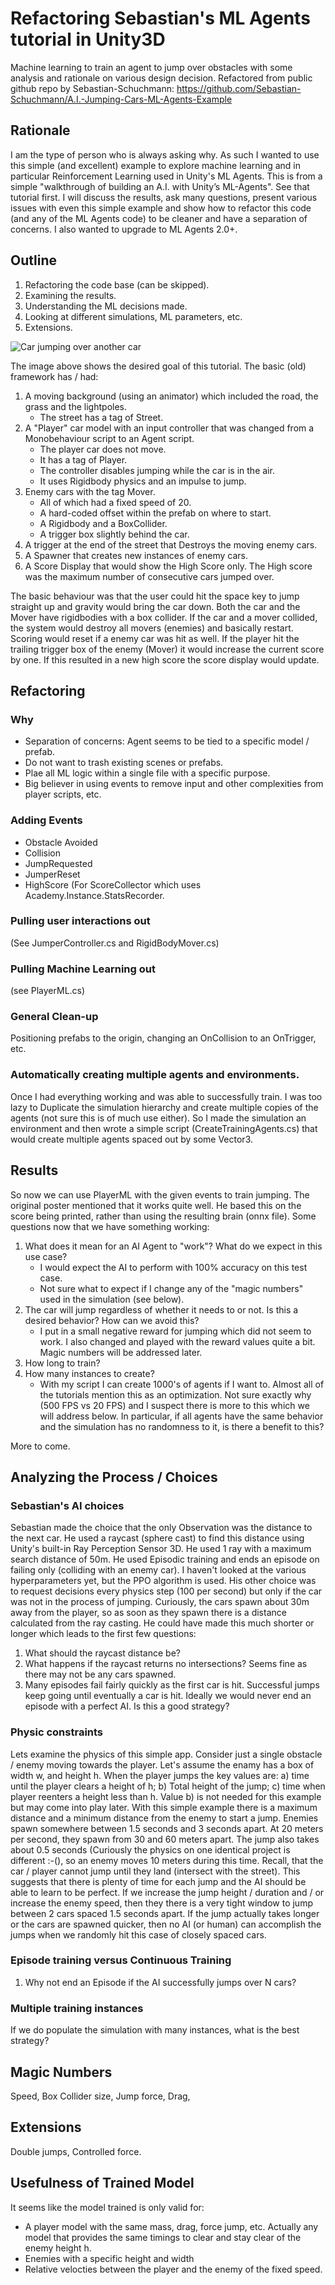 # Refactoring Sebastian's ML Agents tutorial in Unity3D
Machine learning to train an agent to jump over obstacles with some analysis and rationale on various design decision. Refactored from public github repo by Sebastian-Schuchmann: https://github.com/Sebastian-Schuchmann/A.I.-Jumping-Cars-ML-Agents-Example

## Rationale
I am the type of person who is always asking why. As such I wanted to use this simple (and excellent) example to explore machine learning and in particular Reinforcement Learning used in Unity's ML Agents. This is from a simple "walkthrough of building an A.I. with Unity’s ML-Agents". See that tutorial first. I will discuss the results, ask many questions, present various issues with even this simple example and show how to refactor this code (and any of the ML Agents code) to be cleaner and have a separation of concerns. I also wanted to upgrade to ML Agents 2.0+.
## Outline
1. Refactoring the code base (can be skipped).
2. Examining the results.
3. Understanding the ML decisions made.
4. Looking at different simulations, ML parameters, etc.
5. Extensions.

![Car jumping over another car](CarJumpingOverCar_01.png)

The image above shows the desired goal of this tutorial. The basic (old) framework has / had:
1. A moving background (using an animator) which included the road, the grass and the lightpoles.
   * The street has a tag of Street.
2. A "Player" car model with an input controller that was changed from a Monobehaviour script to an Agent script.
   * The player car does not move.
   * It has a tag of Player.
   * The controller disables jumping while the car is in the air.
   * It uses Rigidbody physics and an impulse to jump.
3. Enemy cars with the tag Mover.
   * All of which had a fixed speed of 20. 
   * A hard-coded offset within the prefab on where to start.
   * A Rigidbody and a BoxCollider.
   * A trigger box slightly behind the car.
4. A trigger at the end of the street that Destroys the moving enemy cars.
5. A Spawner that creates new instances of enemy cars.
6. A Score Display that would show the High Score only. The High score was the maximum number of consecutive cars jumped over. 

The basic behaviour was that the user could hit the space key to jump straight up and gravity would bring the car down. Both the car and the Mover have rigidbodies with a box collider. If the car and a mover collided, the system would destroy all movers (enemies) and basically restart. Scoring would reset if a enemy car was hit as well. If the player hit the trailing trigger box of the enemy (Mover) it would increase the current score by one. If this resulted in a new high score the score display would update.
## Refactoring
### Why
* Separation of concerns: Agent seems to be tied to a specific model / prefab.
* Do not want to trash existing scenes or prefabs.
* Plae all ML logic within a single file with a specific purpose.
* Big believer in using events to remove input and other complexities from player scripts, etc.
### Adding Events
* Obstacle Avoided
* Collision
* JumpRequested
* JumperReset
* HighScore (For ScoreCollector which uses Academy.Instance.StatsRecorder.
### Pulling user interactions out
(See JumperController.cs and RigidBodyMover.cs)
### Pulling Machine Learning out
(see PlayerML.cs)
### General Clean-up
Positioning prefabs to the origin, changing an OnCollision to an OnTrigger, etc.
### Automatically creating multiple agents and environments.
Once I had everything working and was able to successfully train. I was too lazy to Duplicate the simulation hierarchy and create multiple copies of the agents (not sure this is of much use either). So I made the simulation an environment and then wrote a simple script (CreateTrainingAgents.cs) that would create multiple agents spaced out by some Vector3.
## Results
So now we can use PlayerML with the given events to train jumping. The original poster mentioned that it works quite well. He based this on the score being printed, rather than using the resulting brain (onnx file). Some questions now that we have something working:
1. What does it mean for an AI Agent to "work"? What do we expect in this use case?
   * I would expect the AI to perform with 100% accuracy on this test case.
   * Not sure what to expect if I change any of the "magic numbers" used in the simulation (see below).
2. The car will jump regardless of whether it needs to or not. Is this a desired behavior? How can we avoid this?
   * I put in a small negative reward for jumping which did not seem to work. I also changed and played with the reward values quite a bit. Magic numbers will be addressed later. 
3. How long to train?
4. How many instances to create?
   * With my script I can create 1000's of agents if I want to. Almost all of the tutorials mention this as an optimization. Not sure exactly why (500 FPS vs 20 FPS) and I suspect there is more to this which we will address below. In particular, if all agents have the same behavior and the simulation has no randomness to it, is there a benefit to this?

More to come.

## Analyzing the Process / Choices
### Sebastian's AI choices
Sebastian made the choice that the only Observation was the distance to the next car. He used a raycast (sphere cast) to find this distance using Unity's built-in Ray Perception Sensor 3D. He used 1 ray with a maximum search distance of 50m. He used Episodic training and ends an episode on failing only (colliding with an enemy car). I haven't looked at the various hyperparameters yet, but the PPO algorithm is used. His other choice was to request decisions every physics step (100 per second) but only if the car was not in the process of jumping.
Curiously, the cars spawn about 30m away from the player, so as soon as they spawn there is a distance calculated from the ray casting. He could have made this much shorter or longer which leads to the first few questions: 
1. What should the raycast distance be?
2. What happens if the raycast returns no intersections? Seems fine as there may not be any cars spawned.
3. Many episodes fail fairly quickly as the first car is hit. Successful jumps keep going until eventually a car is hit. Ideally we would never end an episode with a perfect AI. Is this a good strategy?
### Physic constraints
Lets examine the physics of this simple app. Consider just a single obstacle / enemy moving towards the player. Let's assume the enamy has a box of width w, and height h. When the player jumps the key values are: a) time until the player clears a height of h; b) Total height of the jump; c) time when player reenters a height less than h. Value b) is not needed for this example but may come into play later. With this simple example there is a maximum distance and a minimum distance from the enemy to start a jump. Enemies spawn somewhere between 1.5 seconds and 3 seconds apart. At 20 meters per second, they spawn from 30 and 60 meters apart. The jump also takes about 0.5 seconds (Curiously the physics on one identical project is different :-(), so an enemy moves 10 meters during this time. Recall, that the car / player cannot jump until they land (intersect with the street). This suggests that there is plenty of time for each jump and the AI should be able to learn to be perfect. If we increase the jump height / duration and / or increase the enemy speed, then they there is a very tight window to jump between 2 cars spaced 1.5 seconds apart. If the jump actually takes longer or the cars are spawned quicker, then no AI (or human) can accomplish the jumps when we randomly hit this case of closely spaced cars. 

### Episode training versus Continuous Training
1. Why not end an Episode if the AI successfully jumps over N cars?

### Multiple training instances
If we do populate the simulation with many instances, what is the best strategy?

## Magic Numbers
Speed, Box Collider size, Jump force, Drag, 

## Extensions
Double jumps, Controlled force.

## Usefulness of Trained Model
It seems like the model trained is only valid for:
* A player model with the same mass, drag, force jump, etc. Actually any model that provides the same timings to clear and stay clear of the enemy height h.
* Enemies with a specific height and width
* Relative velocties between the player and the enemy of the fixed speed.
